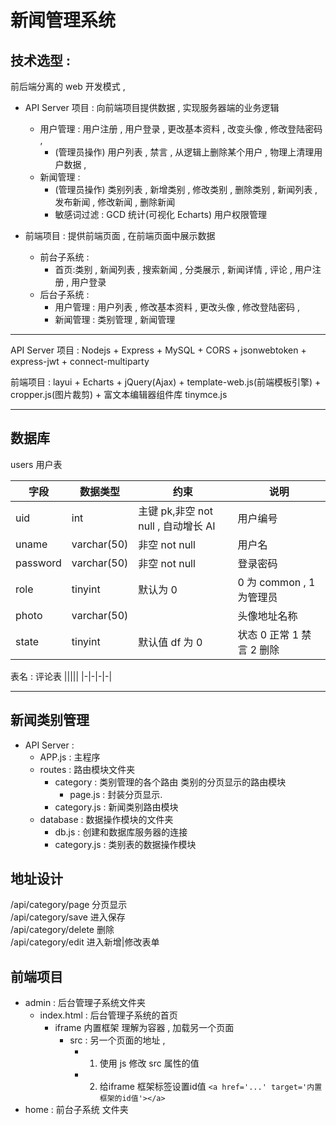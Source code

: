 # 新闻管理系统

## 技术选型 :

前后端分离的 web 开发模式 ,

-   API Server 项目 : 向前端项目提供数据 , 实现服务器端的业务逻辑

    -   用户管理 : 用户注册 , 用户登录 , 更改基本资料 , 改变头像 , 修改登陆密码 ,
        -   (管理员操作) 用户列表 , 禁言 , 从逻辑上删除某个用户 , 物理上清理用户数据 ,
    -   新闻管理 :
        -   (管理员操作) 类别列表 , 新增类别 , 修改类别 , 删除类别 , 新闻列表 , 发布新闻 , 修改新闻 , 删除新闻
        -   敏感词过滤 : GCD 统计(可视化 Echarts) 用户权限管理

-   前端项目 : 提供前端页面 , 在前端页面中展示数据
    -   前台子系统 :
        -   首页:类别 , 新闻列表 , 搜索新闻 , 分类展示 , 新闻详情 , 评论 , 用户注册 , 用户登录
    -   后台子系统 :
        -   用户管理 : 用户列表 , 修改基本资料 , 更改头像 , 修改登陆密码 ,
        -   新闻管理 : 类别管理 , 新闻管理

---

API Server 项目 : Nodejs + Express + MySQL + CORS + jsonwebtoken + express-jwt + connect-multiparty

前端项目 : layui + Echarts + jQuery(Ajax) + template-web.js(前端模板引擎) + cropper.js(图片裁剪) + 富文本编辑器组件库 tinymce.js

---

## 数据库

users 用户表

| 字段     | 数据类型    | 约束                                | 说明                      |
| -------- | ----------- | ----------------------------------- | ------------------------- |
| uid      | int         | 主键 pk,非空 not null , 自动增长 AI | 用户编号                  |
| uname    | varchar(50) | 非空 not null                       | 用户名                    |
| password | varchar(50) | 非空 not null                       | 登录密码                  |
| role     | tinyint     | 默认为 0                            | 0 为 common , 1 为管理员  |
| photo    | varchar(50) |                                     | 头像地址名称              |
| state    | tinyint     | 默认值 df 为 0                      | 状态 0 正常 1 禁言 2 删除 |

表名 : 评论表
|||||
|-|-|-|-|

---

## 新闻类别管理

-   API Server :
    -   APP.js : 主程序
    -   routes : 路由模块文件夹
        -   category : 类别管理的各个路由 类别的分页显示的路由模块
            -   page.js : 封装分页显示.
        -   category.js : 新闻类别路由模块
    -   database : 数据操作模块的文件夹
        -   db.js : 创建和数据库服务器的连接
        -   category.js : 类别表的数据操作模块

## 地址设计

/api/category/page 分页显示  
/api/category/save 进入保存  
/api/category/delete 删除  
/api/category/edit 进入新增|修改表单

## 前端项目

-   admin : 后台管理子系统文件夹
    -   index.html : 后台管理子系统的首页
        -   iframe 内置框架 理解为容器 , 加载另一个页面
            -   src : 另一个页面的地址 ,
                -   1. 使用 js 修改 src 属性的值
                -   2. 给iframe 框架标签设置id值 `<a href='...' target='内置框架的id值'></a> `
-   home : 前台子系统 文件夹

